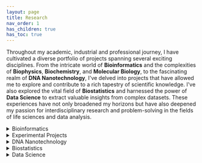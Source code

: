 ```yaml
---
layout: page
title: Research
nav_order: 1
has_children: true
has_toc: true
---
```


Throughout my academic, industrial and professional journey, I have cultivated a diverse portfolio of projects spanning several exciting disciplines. From the intricate world of **Bioinformatics** and the complexities of **Biophysics**, **Biochemistry**, and **Molecular Biology**, to the fascinating realm of **DNA Nanotechnology**, I've delved into projects that have allowed me to explore and contribute to a rich tapestry of scientific knowledge. I've also explored the vital field of **Biostatistics** and harnessed the power of **Data Science** to extract valuable insights from complex datasets. These experiences have not only broadened my horizons but have also deepened my passion for interdisciplinary research and problem-solving in the fields of life sciences and data analysis. 

<details>
<summary>Bioinformatics</summary>

- Molecular Dynamics simulation
- RNA Seq
- Chip Seq
- Haplotype Tagging
- Single Cell Origin of Replication mapping
- Index Hopping

</details>

<details>
<summary>Experimental Projects</summary>
- Biophysics Discovery of a unique DNA structure "iCD-DNA" linked to multiple neurological disorder
- Biochemistry Discovery of a DNAzyme to catalyse "Click Reaction"
- Molecular Biology Mapping DNA G-Quadruplexes in living cells
  
</details>

<details>
<summary>DNA Nanotechnology</summary>
* A novel engineering to make long and reversible DNA nanowire and introduction of "Socket-plug" complementarity
</details>

<details>
<summary>Biostatistics</summary>
* Placebo study from multi arm platform trials 
</details>

<details>
<summary>Data Science</summary>

This is a brief description of the Data Science section.

</details>

